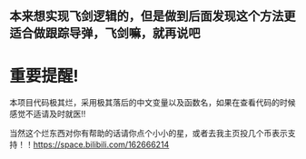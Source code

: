 ## 本来想实现飞剑逻辑的，但是做到后面发现这个方法更适合做跟踪导弹，飞剑嘛，就再说吧
# 重要提醒!
本项目代码极其烂，采用极其落后的中文变量以及函数名，如果在查看代码的时候感觉不适请及时就医!!

当然这个烂东西对你有帮助的话请你点个小小的星，或者去我主页投几个币表示支持！！https://space.bilibili.com/162666214
